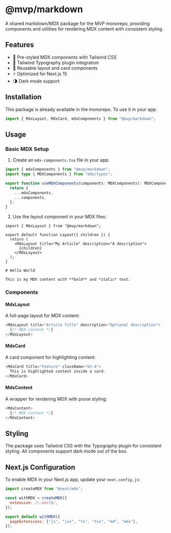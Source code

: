 # @mvp/markdown

A shared markdown/MDX package for the MVP monorepo, providing components and utilities for rendering MDX content with consistent styling.

## Features

- 🎨 Pre-styled MDX components with Tailwind CSS
- 📝 Tailwind Typography plugin integration
- 🧩 Reusable layout and card components
- ⚡ Optimized for Next.js 15
- 🌗 Dark mode support

## Installation

This package is already available in the monorepo. To use it in your app:

```typescript
import { MdxLayout, MdxCard, mdxComponents } from "@mvp/markdown";
```

## Usage

### Basic MDX Setup

1. Create an `mdx-components.tsx` file in your app:

```typescript
import { mdxComponents } from "@mvp/markdown";
import type { MDXComponents } from "mdx/types";

export function useMDXComponents(components: MDXComponents): MDXComponents {
  return {
    ...mdxComponents,
    ...components,
  };
}
```

2. Use the layout component in your MDX files:

```mdx
import { MdxLayout } from "@mvp/markdown";

export default function Layout({ children }) {
  return (
    <MdxLayout title="My Article" description="A description">
      {children}
    </MdxLayout>
  );
}

# Hello World

This is my MDX content with **bold** and *italic* text.
```

### Components

#### MdxLayout

A full-page layout for MDX content:

```typescript
<MdxLayout title="Article Title" description="Optional description">
  {/* MDX content */}
</MdxLayout>
```

#### MdxCard

A card component for highlighting content:

```typescript
<MdxCard title="Feature" className="mt-4">
  This is highlighted content inside a card.
</MdxCard>
```

#### MdxContent

A wrapper for rendering MDX with prose styling:

```typescript
<MdxContent>
  {/* MDX content */}
</MdxContent>
```

## Styling

The package uses Tailwind CSS with the Typography plugin for consistent styling. All components support dark mode out of the box.

## Next.js Configuration

To enable MDX in your Next.js app, update your `next.config.js`:

```javascript
import createMDX from "@next/mdx";

const withMDX = createMDX({
  extension: /\.mdx?$/,
});

export default withMDX({
  pageExtensions: ["js", "jsx", "ts", "tsx", "md", "mdx"],
});
```